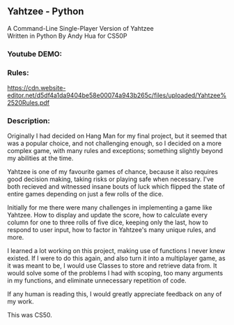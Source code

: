 ## Yahtzee - Python

A Command-Line Single-Player Version of Yahtzee  
Written in Python By Andy Hua for CS50P

### Youtube DEMO:

### Rules:

https://cdn.website-editor.net/d5df4a1da9404be58e00074a943b265c/files/uploaded/Yahtzee%2520Rules.pdf

### Description:

Originally I had decided on Hang Man for my final project, but it seemed that was a popular choice, and not challenging enough, so I decided on a more complex game, with many rules and exceptions; something slightly beyond my abilities at the time.

Yahtzee is one of my favourite games of chance, because it also requires good decision making, taking risks or playing safe when necessary. I've both recieved and witnessed insane bouts of luck which flipped the state of entire games depending on just a few rolls of the dice.

Initially for me there were many challenges in implementing a game like Yahtzee. How to display and update the score, how to calculate every column for one to three rolls of five dice, keeping only the last, how to respond to user input, how to factor in Yahtzee's many unique rules, and more.

I learned a lot working on this project, making use of functions I never knew existed. If I were to do this again, and also turn it into a multiplayer game, as it was meant to be, I would use Classes to store and retrieve data from. It would solve some of the problems I had with scoping, too many arguments in my functions, and eliminate unnecessary repetition of code.

If any human is reading this, I would greatly appreciate feedback on any of my work.

This was CS50.
